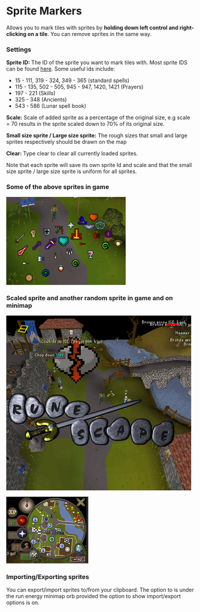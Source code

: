 # Sprite Markers
Allows you to mark tiles with sprites by **holding down left control and right-clicking on a tile**. You can remove sprites in the same way.
### Settings
**Sprite ID:** The ID of the sprite you want to mark tiles with. Most sprite IDS can be found [here](https://github.com/runelite/runelite/blob/master/runelite-api/src/main/java/net/runelite/api/SpriteID.java). Some useful ids include: 
* 15 - 111, 319 - 324, 349 - 365 (standard spells)
* 115 - 135, 502 - 505, 945 - 947, 1420, 1421 (Prayers)
* 197 - 221 (Skills)
* 325 - 348 (Ancients)
* 543 - 586 (Lunar spell book)

**Scale:** Scale of added sprite as a percentage of the original size, e.g scale = 70 results in the sprite scaled down to 70% of its original size.

**Small size sprite / Large size sprite:** The rough sizes that small and large sprites respectively should be drawn on the map

**Clear:** Type clear to clear all currently loaded sprites.

Note that each sprite will save its own sprite Id and scale and that the small size sprite / large size sprite is uniform for all sprites.

### Some of the above sprites in game
![Some of the above sprites](/assets/ExampleSprites.png)

### Scaled sprite and another random sprite in game and on minimap
![Scaled sprite and large sprite](/assets/Example2.PNG)

![Sprites on Minimap](/assets/Minimap%20Example.png)

### Importing/Exporting sprites
You can export/import sprites to/from your clipboard. The option to is under the run energy minimap orb provided the option to show import/export options is on.